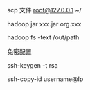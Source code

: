 scp 文件 root@127.0.0.1 ~/

hadoop jar xxx.jar org.xxx

hadoop fs -text /out/path

免密配置

ssh-keygen -t rsa

ssh-copy-id username@Ip
